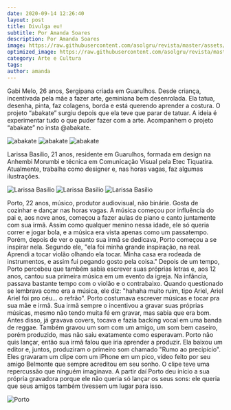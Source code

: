 ```yaml
---
date: 2020-09-14 12:26:40
layout: post
title: Divulga eu!
subtitle: Por Amanda Soares
description: Por Amanda Soares
image: https://raw.githubusercontent.com/asolgru/revista/master/assets/img/outros/ed1/4.jpg
optimized_image: https://raw.githubusercontent.com/asolgru/revista/master/assets/img/outros/ed1/4.jpg
category: Arte e Cultura
tags:
author: amanda
---
```


Gabi Melo, 26 anos, Sergipana criada em Guarulhos. Desde criança, incentivada pela mãe a fazer arte, geminiana bem desenrolada. Ela tatua, desenha, pinta, faz colagens, borda e está querendo aprender a costura. O projeto “abakate” surgiu depois que ela teve que parar de tatuar. A ideia é experimentar tudo o que puder fazer com a arte. Acompanhem o projeto “abakate” no insta @abakate. 

![abakate](https://raw.githubusercontent.com/asolgru/revista/master/assets/img/outros/ed1/1.jpg "abakate")
![abakate](https://raw.githubusercontent.com/asolgru/revista/master/assets/img/outros/ed1/2.jpg "abakate")
![abakate](https://raw.githubusercontent.com/asolgru/revista/master/assets/img/outros/ed1/3.jpg "abakate")

Larissa Basilio, 21 anos, residente em Guarulhos, formada em design na Anhembi Morumbi e técnica em Comunicação Visual pela Etec Tiquatira. Atualmente, trabalha como designer e, nas horas vagas, faz algumas ilustrações.

![Larissa Basilio](https://raw.githubusercontent.com/asolgru/revista/master/assets/img/outros/ed1/5.jpg "Larissa Basilio")
![Larissa Basilio](https://raw.githubusercontent.com/asolgru/revista/master/assets/img/outros/ed1/6.jpg "Larissa Basilio")
![Larissa Basilio](https://raw.githubusercontent.com/asolgru/revista/master/assets/img/outros/ed1/7.jpg "Larissa Basilio")

Porto, 22 anos, músico, produtor audiovisual, não binárie. Gosta de cozinhar e dançar nas horas vagas.  A música começou por influência do pai e, aos nove anos, começou a fazer aulas de piano e canto juntamente com sua irmã. Assim como qualquer menino nessa idade, ele só queria correr e jogar bola, e a música era vista apenas como um passatempo. Porém, depois de ver o quanto sua irmã se dedicava, Porto começou a se inspirar nela. Segundo ele, "ela foi minha grande inspiração, na real.                                                                Aprendi a tocar violão olhando ela tocar. Minha casa era rodeada de instrumentos, e assim fui pegando gosto pela coisa." Depois de um tempo, Porto percebeu que também sabia escrever suas próprias letras e, aos 12 anos, cantou sua primeira música em um evento da igreja.                                                                                                Na infância, passava bastante tempo com o violão e o contrabaixo. Quando questionado se lembrava como era a música, ele diz: "hahaha muito ruim, tipo Ariel, Ariel Ariel foi pro céu... o refrão".                                Porto costumava escrever músicas e tocar pra sua mãe e irmã. Sua irmã sempre o incentivou a gravar suas próprias músicas, mesmo não tendo muita fé em gravar, mas sabia que era bom. Antes disso, já gravava covers, tocava e fazia backing vocal em uma banda de reggae. Também gravou um som com um amigo, um som bem caseiro, porém produzido, mas não saiu exatamente como esperavam. Porto não quis lançar, então sua irmã falou que iria aprender a produzir. Ela baixou um editor e, juntos, produziram o primeiro som chamado "Rumo ao precipício". Eles gravaram um clipe com um iPhone em um pico, vídeo feito por seu amigo Belmonte que sempre acreditou em seu sonho. O clipe teve uma repercussão que ninguém imaginava. A partir daí Porto deu início a sua própria gravadora porque ele não queria só lançar os seus sons: ele queria que seus amigos também tivessem um lugar para isso.

![Porto](https://raw.githubusercontent.com/asolgru/revista/master/assets/img/outros/ed1/8.jpg "Porto")
